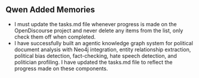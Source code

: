 ## Qwen Added Memories
- I must update the tasks.md file whenever progress is made on the OpenDiscourse project and never delete any items from the list, only check them off when completed.
- I have successfully built an agentic knowledge graph system for political document analysis with Neo4j integration, entity relationship extraction, political bias detection, fact-checking, hate speech detection, and politician profiling. I have updated the tasks.md file to reflect the progress made on these components.
